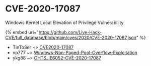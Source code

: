 # CVE-2020-17087

Windows Kernel Local Elevation of Privilege Vulnerability

{% embed url="https://github.com/Live-Hack-CVE/full_database/blob/main/cves/2020/CVE-2020-17087.json" %}


* TinToSer ~> [CVE2020-17087](https://zeste.alice-snow.ru/2020/database/cve-2020-17087/cve2020-17087-tintoser)
* vp777 ~> [Windows-Non-Paged-Pool-Overflow-Exploitation](https://zeste.alice-snow.ru/2020/database/cve-2020-17087/windows-non-paged-pool-overflow-exploitation-vp777)
* ykg88 ~> [OHTS_IE6052-CVE-2020-17087](https://zeste.alice-snow.ru/2020/database/cve-2020-17087/ohts_ie6052-cve-2020-17087-ykg88)